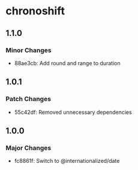# chronoshift

## 1.1.0

### Minor Changes

- 88ae3cb: Add round and range to duration

## 1.0.1

### Patch Changes

- 55c42df: Removed unnecessary dependencies

## 1.0.0

### Major Changes

- fc8861f: Switch to @internationalized/date
